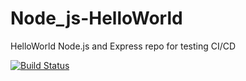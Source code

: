 # Node_js-HelloWorld

HelloWorld Node.js and Express repo for testing CI/CD

[![Build Status](https://travis-ci.org/PhillipNguyen1/Node_js-HelloWorld.svg?branch=master)](https://travis-ci.org/PhillipNguyen1/Node_js-HelloWorld)
